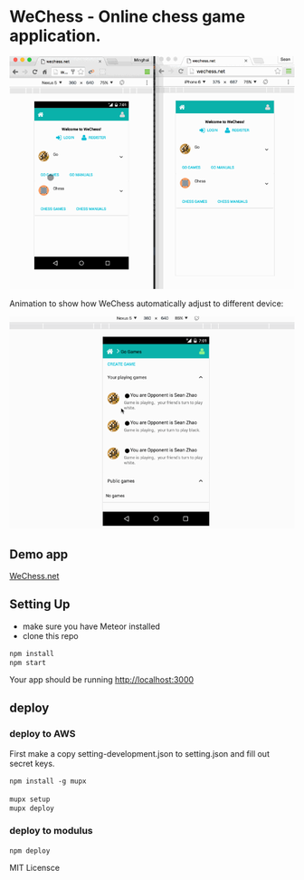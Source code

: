 
# WeChess - Online chess game application.

<img src="game.gif">

Animation to show how WeChess automatically adjust to different device:

<img src="demo.gif">

## Demo app

[WeChess.net](http://wechess.net)


## Setting Up

* make sure you have Meteor installed
* clone this repo

```
npm install
npm start
```
Your app should be running [http://localhost:3000](http://localhost:3000)


## deploy


### deploy to AWS 

First make a copy setting-development.json to setting.json and fill out secret keys.

```
npm install -g mupx

mupx setup
mupx deploy

```


### deploy to modulus

```
npm deploy

```


MIT Licensce 